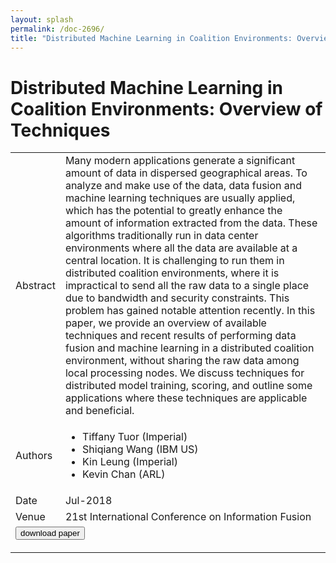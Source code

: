 ```yaml
---
layout: splash
permalink: /doc-2696/
title: "Distributed Machine Learning in Coalition Environments: Overview of Techniques"
---
```


# Distributed Machine Learning in Coalition Environments: Overview of Techniques

<table>
    <tbody>
    <tr>
        <td>Abstract</td>
        <td>Many modern applications generate a significant amount of data in dispersed geographical areas. To analyze and make use of the data, data fusion and machine learning techniques are usually applied, which has the potential to greatly enhance the amount of information extracted from the data. These algorithms traditionally run in data center environments where all the data are available at a central location. It is challenging to run them in distributed coalition environments, where it is impractical to send all the raw data to a single place due to bandwidth and security constraints. This problem has gained notable attention recently. In this paper, we provide an overview of available techniques and recent results of performing data fusion and machine learning in a distributed coalition environment, without sharing the raw data among local processing nodes. We discuss techniques for distributed model training, scoring, and outline some applications where these techniques are applicable and beneficial.</td>
    </tr>
    <tr>
        <td>Authors</td>
        <td>
            <ul>
                <li>Tiffany Tuor (Imperial)</li>
                <li>Shiqiang Wang (IBM US)</li>
                <li>Kin Leung (Imperial)</li>
                <li>Kevin Chan (ARL)</li>
            </ul>
        </td>
    </tr>
    <tr>
        <td>Date</td>
        <td>Jul-2018</td>
    </tr>
    <tr>
        <td>Venue</td>
        <td>21st International Conference on Information Fusion</td>
    </tr>
        <tr>
            <td colspan="2">
                <form method="get" action="https://dais-ita.org/sites/default/files/2370_paper.pdf">
                    <button type="submit">download paper</button>
                </form>
            </td>
        </tr>
    </tbody>
</table>

